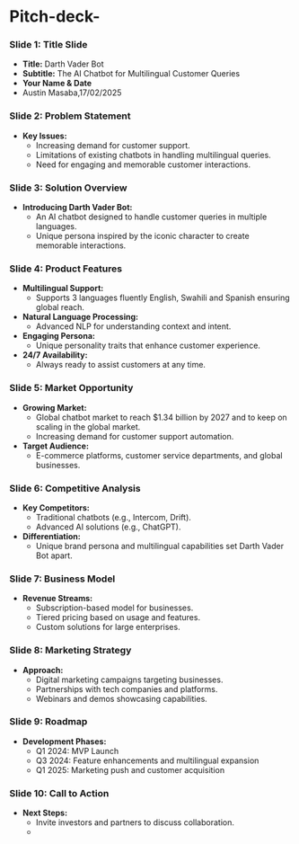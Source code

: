 # Pitch-deck-
 

### Slide 1: Title Slide
- **Title:** Darth Vader Bot
- **Subtitle:** The AI Chatbot for Multilingual Customer Queries
- **Your Name & Date**
- Austin Masaba,17/02/2025

### Slide 2: Problem Statement
- **Key Issues:**
  - Increasing demand for customer support.
  - Limitations of existing chatbots in handling multilingual queries.
  - Need for engaging and memorable customer interactions.

### Slide 3: Solution Overview
- **Introducing Darth Vader Bot:**
  - An AI chatbot designed to handle customer queries in multiple languages.
  - Unique persona inspired by the iconic character to create memorable interactions.

### Slide 4: Product Features
- **Multilingual Support:** 
  - Supports 3 languages fluently English, Swahili and Spanish ensuring global reach.
- **Natural Language Processing:**
  - Advanced NLP for understanding context and intent.
- **Engaging Persona:**
  - Unique personality traits that enhance customer experience.
- **24/7 Availability:** 
  - Always ready to assist customers at any time.

### Slide 5: Market Opportunity
- **Growing Market:**
  - Global chatbot market  to reach $1.34 billion by 2027 and to keep on scaling in the global market.
  - Increasing demand for customer support automation.
- **Target Audience:**
  - E-commerce platforms, customer service departments, and global businesses.

### Slide 6: Competitive Analysis
- **Key Competitors:**
  - Traditional chatbots (e.g., Intercom, Drift).
  - Advanced AI solutions (e.g., ChatGPT).
- **Differentiation:**
  - Unique brand persona and multilingual capabilities set Darth Vader Bot apart.

### Slide 7: Business Model
- **Revenue Streams:**
  - Subscription-based model for businesses.
  - Tiered pricing based on usage and features.
  - Custom solutions for large enterprises.

### Slide 8: Marketing Strategy
- **Approach:**
  - Digital marketing campaigns targeting businesses.
  - Partnerships with tech companies and platforms.
  - Webinars and demos showcasing capabilities.

### Slide 9: Roadmap
- **Development Phases:**
  - Q1 2024: MVP Launch
  - Q3 2024: Feature enhancements and multilingual expansion
  - Q1 2025: Marketing push and customer acquisition



### Slide 10: Call to Action
- **Next Steps:**
  - Invite investors and partners to discuss collaboration.
  - 
